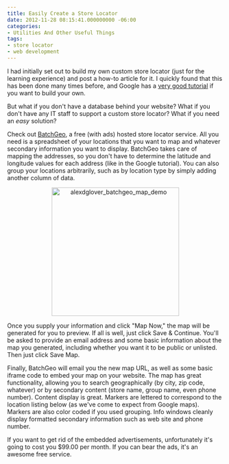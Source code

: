 ```yaml
---
title: Easily Create a Store Locator
date: 2012-11-28 08:15:41.000000000 -06:00
categories:
- Utilities And Other Useful Things
tags:
- store locator
- web development
---
```

<p>I had initially set out to build my own custom store locator (just for the learning experience) and post a how-to article for it. I quickly found that this has been done many times before, and Google has a <a href="https://developers.google.com/maps/articles/phpsqlsearch_v3" target="_blank">very good tutorial</a> if you want to build your own.</p>
<p>But what if you don't have a database behind your website? What if you don't have any IT staff to support a custom store locator? What if you need an <em>easy </em>solution?</p>
<p>Check out <a href="http://batchgeo.com/" target="_blank">BatchGeo</a>, a free (with ads) hosted store locator service. All you need is a spreadsheet of your locations that you want to map and whatever secondary information you want to display. BatchGeo takes care of mapping the addresses, so you don't have to determine the latitude and longitude values for each address (like in the Google tutorial). You can also group your locations arbitrarily, such as by location type by simply adding another column of data.</p>
<p style="text-align: center;"><a href="{{ site.baseurl }}/assets/alexdglover_batchgeo_map_demo.png"><img class="aligncenter size-medium wp-image-280" title="alexdglover_batchgeo_map_demo" alt="alexdglover_batchgeo_map_demo" src="{{ site.baseurl }}/assets/alexdglover_batchgeo_map_demo.png?w=297" height="300" width="297" /></a></p>
<p>Once you supply your information and click "Map Now," the map will be generated for you to preview. If all is well, just click Save & Continue. You'll be asked to provide an email address and some basic information about the map you generated, including whether you want it to be public or unlisted. Then just click Save Map.</p>
<p>Finally, BatchGeo will email you the new map URL, as well as some basic iframe code to embed your map on your website. The map has great functionality, allowing you to search geographically (by city, zip code, whatever) or by secondary content (store name, group name, even phone number). Content display is great. Markers are lettered to correspond to the location listing below (as we've come to expect from Google maps). Markers are also color coded if you used grouping. Info windows cleanly display formatted secondary information such as web site and phone number.</p>
<p>If you want to get rid of the embedded advertisements, unfortunately it's going to cost you $99.00 per month. If you can bear the ads, it's an awesome free service.</p>
